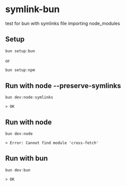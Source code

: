 # symlink-bun
test for bun with symlinks file importing node_modules

## Setup

```js
bun setup:bun
```

or

```js
bun setup:npm
```

## Run with node --preserve-symlinks

```js
bun dev:node:symlinks
```

`> OK`

## Run with node

```js
bun dev:node
```

`> Error: Cannot find module 'cross-fetch'`

## Run with bun

```js
bun dev:bun
```

`> OK`
